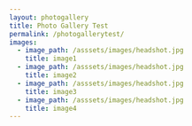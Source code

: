 ```yaml
---
layout: photogallery
title: Photo Gallery Test
permalink: /photogallerytest/
images:
  - image_path: /asssets/images/headshot.jpg
    title: image1
  - image_path: /asssets/images/headshot.jpg
    title: image2
  - image_path: /asssets/images/headshot.jpg
    title: image3
  - image_path: /asssets/images/headshot.jpg
    title: image4
---
```

